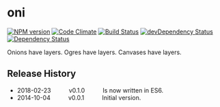 # oni
[![NPM version](https://badge.fury.io/js/oni.js.svg)](http://badge.fury.io/js/oni.js)
[![Code Climate](https://codeclimate.com/github/tillarnold/oni/badges/gpa.svg)](https://codeclimate.com/github/tillarnold/oni)
[![Build Status](https://travis-ci.org/tillarnold/oni.svg?branch=master)](https://travis-ci.org/tillarnold/oni)
[![devDependency Status](https://david-dm.org/tillarnold/oni/dev-status.svg)](https://david-dm.org/tillarnold/oni#info=devDependencies)
[![Dependency Status](https://david-dm.org/tillarnold/oni.svg)](https://david-dm.org/tillarnold/oni)

Onions have layers. Ogres have layers. Canvases have layers.

## Release History
* 2018-02-23   v0.1.0   Is now written in ES6.
* 2014-10-04   v0.0.1   Initial version.

